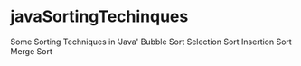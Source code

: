 # javaSortingTechinques
Some Sorting Techniques in 'Java'
Bubble Sort
Selection Sort
Insertion Sort
Merge Sort
